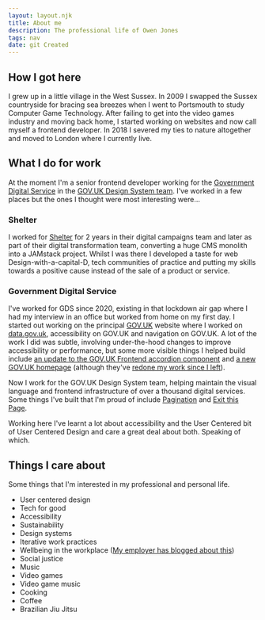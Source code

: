```yaml
---
layout: layout.njk
title: About me
description: The professional life of Owen Jones
tags: nav
date: git Created
---
```


## How I got here

I grew up in a little village in the West Sussex. In 2009 I swapped the Sussex countryside for bracing sea breezes when I went to Portsmouth to study Computer Game Technology. After failing to get into the video games industry and moving back home, I started working on websites and now call myself a frontend developer. In 2018 I severed my ties to nature altogether and moved to London where I currently live.

## What I do for work

At the moment I'm a senior frontend developer working for the [Government Digital Service](https://www.gov.uk/government/organisations/government-digital-service) in the [GOV.UK Design System team](https://design-system.service.gov.uk/). I've worked in a few places but the ones I thought were most interesting were...

### Shelter

I worked for [Shelter](https://www.shelter.org.uk/) for 2 years in their digital campaigns team and later as part of their digital transformation team, converting a huge CMS monolith into a JAMstack project. Whilst I was there I developed a taste for web Design-with-a-capital-D, tech communities of practice and putting my skills towards a positive cause instead of the sale of a product or service.

### Government Digital Service

I've worked for GDS since 2020, existing in that lockdown air gap where I had my interview in an office but worked from home on my first day. I started out working on the principal [GOV.UK](https://www.gov.uk/) website where I worked on [data.gov.uk](https://www.data.gov.uk/), accessibility on GOV.UK and navigation on GOV.UK. A lot of the work I did was subtle, involving under-the-hood changes to improve accessibility or performance, but some more visible things I helped build include [an update to the GOV.UK Frontend accordion component](https://insidegovuk.blog.gov.uk/2021/10/29/how-we-made-the-gov-uk-accordion-component-more-accessible/) and [a new GOV.UK homepage](https://insidegovuk.blog.gov.uk/2021/12/13/updating-the-gov-uk-homepage/) (although they've [redone my work since I left](https://insidegovuk.blog.gov.uk/2023/11/01/a-bold-new-look-for-the-gov-uk-homepage/)).

Now I work for the GOV.UK Design System team, helping maintain the visual language and frontend infrastructure of over a thousand digital services. Some things I've built that I'm proud of include [Pagination](https://design-system.service.gov.uk/components/pagination/) and [Exit this Page](https://design-system.service.gov.uk/components/exit-this-page/).

Working here I've learnt a lot about accessibility and the User Centered bit of User Centered Design and care a great deal about both. Speaking of which.

## Things I care about

Some things that I'm interested in my professional and personal life.

- User centered design
- Tech for good
- Accessibility
- Sustainability
- Design systems
- Iterative work practices
- Wellbeing in the workplace ([My employer has blogged about this](https://gds.blog.gov.uk/2016/05/25/its-ok-to-say-whats-ok/))
- Social justice
- Music
- Video games
- Video game music
- Cooking
- Coffee
- Brazilian Jiu Jitsu
